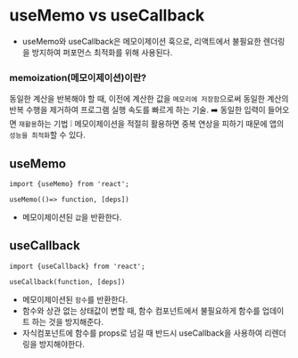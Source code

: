 # useMemo vs useCallback

- useMemo와 useCallback은 메모이제이션 훅으로, 리액트에서 불필요한 렌더링을 방지하여 퍼포먼스 최적화를 위해 사용된다.

### memoization(메모이제이션)이란?

동일한 계산을 반복해야 할 때, 이전에 계산한 값을 `메모리에 저장함`으로써 동일한 계산의 반복 수행을 제거하여 프로그램 실행 속도를 빠르게 하는 기술.
➡️ 동일한 입력이 들어오면 `재활용`하는 기법
❕ 메모이제이션을 적절히 활용하면 중복 연상을 피하기 때문에 앱의 `성능을 최적화`할 수 있다.

## useMemo

```
import {useMemo} from 'react';

useMemo(()=> function, [deps])
```

- 메모이제이션된 `값`을 반환한다.

## useCallback

```
import {useCallback} from 'react';

useCallback(function, [deps])
```

- 메모이제이션된 `함수`를 반환한다.
- 함수와 상관 없는 상태값이 변할 때, 함수 컴포넌트에서 불필요하게 함수를 업데이트 하는 것을 방지해준다.
- 자식컴포넌트에 함수를 props로 넘길 때 반드시 useCallback을 사용하여 리렌더링을 방지해야한다.
